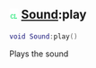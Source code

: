 ## ![client](../../.gitbook/assets/client.png) [Sound](https://iaswiki.rawr.dev/readme/sound):play

```lua
void Sound:play()
```

Plays the sound

